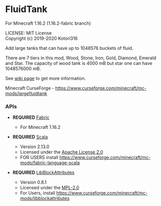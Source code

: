 # FluidTank

For Minecraft 1.16.2 (1.16.2-fabric branch)

LICENSE: MIT License  
Copyright (c) 2019-2020 Kotori316

Add large tanks that can have up to 1048576 buckets of fluid.

There are 7 tiers in this mod, Wood, Stone, Iron, Gold, Diamond, Emerald and Star.
The capacity of wood tank is 4000 mB but star one can have 1048576000 mB.

See [wiki page](https://github.com/Kotori316/FluidTank/wiki) to get more information.

Minecraft CurseForge - https://www.curseforge.com/minecraft/mc-mods/largefluidtank

### APIs

* **REQUIRED** [Fabric](https://github.com/FabricMC/fabric)
  * For Minecraft 1.16.2

* **REQUIRED** [Scala](https://github.com/scala/scala)
  * Version 2.13.0
  * Licensed under the [Apache License 2.0](https://github.com/scala/scala/blob/2.13.x/LICENSE)
  * FOR USERS install https://www.curseforge.com/minecraft/mc-mods/fabric-language-scala

* **REQUIRED** [LibBlockAttributes](https://github.com/AlexIIL/LibBlockAttributes)
  * Version 0.8.1
  * Licensed under the [MPL-2.0](https://github.com/AlexIIL/LibBlockAttributes/blob/0.8.x-1.16.x/LICENSE)
  * For Users, install https://www.curseforge.com/minecraft/mc-mods/libblockattributes
